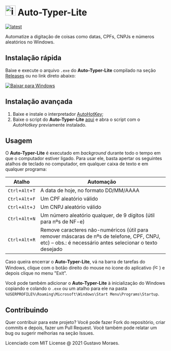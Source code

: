 <img src="https://github.com/gustavomdsantos/Auto-Typer-Lite/raw/master/auto-typer-lite.ico" alt="icon" width="32"> Auto-Typer-Lite
===================================================================================================================================

[![latest](https://img.shields.io/github/v/release/gustavomdsantos/Auto-Typer-Lite?color=45b051&label=%C3%9Altima%20vers%C3%A3o%3A)](https://github.com/gustavomdsantos/Auto-Typer-Lite/releases/latest)

Automatize a digitação de coisas como datas, CPFs, CNPJs e números aleatórios no Windows.

## Instalação rápida

Baixe e execute o arquivo `.exe` do **Auto-Typer-Lite** compilado na seção [Releases](https://github.com/gustavomdsantos/Auto-Typer-Lite/releases) ou no link direto abaixo:

[![Baixar para Windows](https://img.shields.io/badge/%20Baixar%20para-Windows-0078D6.svg?style=for-the-badge&logo=windows&colorA=263238&logoColor=0078D6)](https://github.com/gustavomdsantos/Auto-Typer-Lite/releases/download/v1.0/Auto-Typer-Lite.exe)

## Instalação avançada

1. Baixe e instale o interpretador [AutoHotKey](https://www.autohotkey.com/download/ahk-install.exe);
2. Baixe o script do **Auto-Typer-Lite** [aqui](https://github.com/gustavomdsantos/Auto-Typer-Lite/raw/master/Auto-Typer-Lite.ahk) e abra o script com o _AutoHotkey_ previamente instalado.

## Usagem

O **Auto-Typer-Lite** é executado em _background_ durante todo o tempo em que o computador estiver ligado. Para usar ele, basta apertar os seguintes atalhos de teclado no computador, em qualquer caixa de texto e em qualquer programa:

| Atalho | Automação |
|--------|-----------|
| `Ctrl`+`Alt`+`T` | A data de hoje, no formato DD/MM/AAAA |
| `Ctrl`+`Alt`+`F` | Um CPF aleatório válido |
| `Ctrl`+`Alt`+`J` | Um CNPJ aleatório válido |
| `Ctrl`+`Alt`+`N` | Um número aleatório qualquer, de 9 dígitos (útil para nºs de NF-e) |
| `Ctrl`+`Alt`+`R` | Remove caracteres não-numéricos (útil para remover máscaras de nºs de telefone, CPF, CNPJ, etc) – obs.: é necessário antes selecionar o texto desejado |

Caso queira encerrar o **Auto-Typer-Lite**, vá na barra de tarefas do Windows, clique com o botão direito do mouse no ícone do aplicativo (<img src="https://github.com/gustavomdsantos/Auto-Typer-Lite/raw/master/auto-typer-lite.ico" alt="icon" width="16">) e depois clique no menu "Exit".

Você pode também adicionar o **Auto-Typer-Lite** à inicialização do Windows copiando e colando o `.exe` ou um atalho para ele na pasta `%USERPROFILE%\Roaming\Microsoft\Windows\Start Menu\Programs\Startup`.

## Contribuindo

Quer contribuir para este projeto? Você pode fazer Fork do repositório, criar commits e depois, fazer um Pull Request. Você também pode relatar um bug ou sugerir melhorias na seção Issues.

Licenciado com MIT License @ 2021 Gustavo Moraes.
